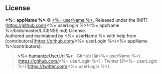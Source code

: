 
## License

**<%= appName %>** © [<%= userName %>](<%= userUrl %>), Released under the [MIT](https://github.com/<%= userLogin %>/<%= appName %>/blob/master/LICENSE.md) License.<br>
Authored and maintained by <%= userName %> with help from [contributors](https://github.com/<%= userLogin %>/<%= appName %>/contributors).

> [<%= humanizeUserUrl %>](<%= userUrl %>) · GitHub [@<%= userName %>](https://github.com/<%= userLogin %>) · Twitter [@<%= userLogin %>](https://twitter.com/<%= userLogin %>)
